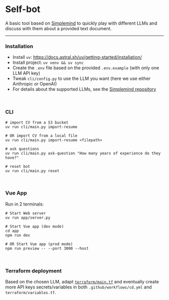 # Self-bot

A basic tool based on [Simplemind](https://github.com/kennethreitz/simplemind/)
to quickly play with different LLMs and discuss with them about a provided text document.

<hr>

### Installation

- Install `uv`: https://docs.astral.sh/uv/getting-started/installation/
- Install project: `uv venv && uv sync`
- Create the `.env` file based on the provided `.env.example` (with only one LLM API key)
- Tweak `cli/config.py` to use the LLM you want (here we use either Anthropic or OpenAI)
- For details about the supported LLMs, see the [Simplemind repository](https://github.com/kennethreitz/simplemind#supported-apis)

<br>

### CLI

```
# import CV from a S3 bucket
uv run cli/main.py import-resume

# OR import CV from a local file
uv run cli/main.py import-resume <filepath>

# ask questions
uv run cli/main.py ask-question "How many years of experience do they have?"

# reset bot
uv run cli/main.py reset
```

<br>

### Vue App

Run in 2 terminals:

```
# Start Web server
uv run app/server.py

# Start Vue app (dev mode)
cd app
npm run dev

# OR Start Vue app (prod mode)
npm run preview -- --port 3000 --host
```

<br>

### Terraform deployment

Based on the chosen LLM, adapt [`terraform/main.tf`](terraform/main.tf#L165) and eventually create more API keys secrets/variables in both `.github/workflows/cd.yml` and `terraform/variables.tf`.
